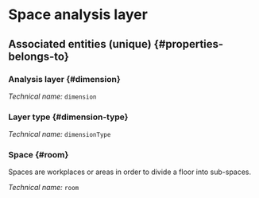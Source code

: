 # Space analysis layer
<!--- THIS FILE IS GENERATED PLEASE DO NOT EDIT IT DIRECTLY --->



<OH code="dimensionRoom"/>







## Associated entities (unique) {#properties-belongs-to}

### Analysis layer {#dimension}



*Technical name:* ```dimension```
<PH code="dimensionRoom:dimension"/>

### Layer type {#dimension-type}



*Technical name:* ```dimensionType```
<PH code="dimensionRoom:dimensionType"/>

### Space {#room}

Spaces are workplaces or areas in order to divide a floor into sub-spaces.

*Technical name:* ```room```
<PH code="dimensionRoom:room"/>





